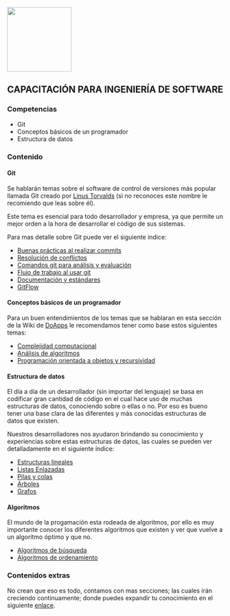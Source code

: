 <img  src="https://k62.kn3.net/8/E/0/1/D/C/14D.png"  height="150">

## CAPACITACIÓN PARA INGENIERÍA DE SOFTWARE
### Competencias
- Git
- Conceptos básicos de un programador
- Estructura de datos
### Contenido
#### Git
Se hablarán temas sobre el software de control de versiones más popular llamada Git creado por [Linus Torvalds](https://es.wikipedia.org/wiki/Linus_Torvalds) (si no reconoces este nombre le recomiendo que leas sobre él).

Este tema es esencial para todo desarrollador y empresa, ya que permite un mejor orden a la hora de desarrollar el código de sus sistemas.

Para mas detalle sobre Git puede ver el siguiente índice:
*  [Buenas prácticas al realizar commits](https://github.com/doapps/software/wiki/Buenas-prácticas-al-realizar-commits)
*  [Resolución de conflictos](https://github.com/doapps/software/wiki/Resolución-de-conflictos)
*  [Comandos git para análisis y evaluación](#)
*  [Flujo de trabajo al usar git](#)
*  [Documentación y estándares](https://github.com/doapps/software/wiki/Documentaci%C3%B3n-y-est%C3%A1ndares)
*  [GitFlow](https://github.com/doapps/software/wiki/Gitflow)

#### Conceptos básicos de un programador
Para un buen entendimientos de los temas que se hablaran en esta sección de la Wiki de [DoApps](http://www.doapps.me/) le recomendamos tener como base estos siguientes temas:

*  [Complejidad computacional](https://github.com/doapps/software/wiki/Complejidad-computacional)
*  [Análisis de algoritmos](https://github.com/doapps/software/wiki/An%C3%A1lisis-de-algoritmos)
*  [Programación orientada a objetos y recursividad](#)

#### Estructura de datos
El día a día de un desarrollador (sin importar del lenguaje) se basa en codificar gran cantidad de código en el cual hace uso de muchas estructuras de datos, conociendo sobre o ellas o no. Por eso es bueno tener una base clara de las diferentes y más conocidas estructuras de datos que existen.

Nuestros desarrolladores nos ayudaron brindando su conocimiento y experiencias sobre estas estructuras de datos, las cuales se pueden ver detalladamente en el siguiente índice:

*  [Estructuras lineales](https://github.com/doapps/software/wiki/Estructura-lineales)
*  [Listas Enlazadas](https://github.com/doapps/software/wiki/Listas-Enlazadas)
*  [Pilas y colas](https://github.com/doapps/software/wiki/Pilas-y-colas)
*  [Árboles](https://github.com/doapps/software/wiki/Arboles)
*  [Grafos](https://github.com/doapps/software/wiki/Grafos)

#### Algoritmos
El mundo de la progamación esta rodeada de algoritmos, por ello es muy importante conocer los diferentes algoritmos que existen y ver que vuelve a un algoritmo óptimo y que no.

* [Algoritmos de búsqueda](https://github.com/doapps/software/wiki/Algoritmos-de-b%C3%BAsqueda)
* [Algoritmos de ordenamiento](https://github.com/doapps/software/wiki/Algoritmos-de-ordenamiento)

### Contenidos extras
No crean que eso es todo, contamos con mas secciones; las cuales irán creciendo continuamente;  donde puedes expandir tu conocimiento en el siguiente [enlace](https://github.com/doapps/software/wiki).